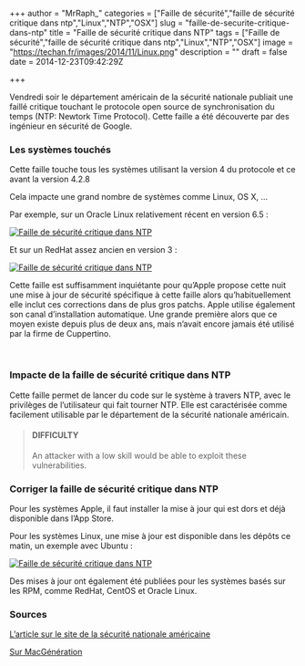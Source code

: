 +++
author = "MrRaph_"
categories = ["Faille de sécurité","faille de sécurité critique dans ntp","Linux","NTP","OSX"]
slug = "faille-de-securite-critique-dans-ntp"
title = "Faille de sécurité critique dans NTP"
tags = ["Faille de sécurité","faille de sécurité critique dans ntp","Linux","NTP","OSX"]
image = "https://techan.fr/images/2014/11/Linux.png"
description = ""
draft = false
date = 2014-12-23T09:42:29Z

+++


Vendredi soir le département américain de la sécurité nationale publiait une faillé critique touchant le protocole open source de synchronisation du temps (NTP: Newtork Time Protocol). Cette faille a été découverte par des ingénieur en sécurité de Google.

### Les systèmes touchés

Cette faille touche tous les systèmes utilisant la version 4 du protocole et ce avant la version 4.2.8  
  
 Cela impacte une grand nombre de systèmes comme Linux, OS X, …

Par exemple, sur un Oracle Linux relativement récent en version 6.5 :

[![Faille de sécurité critique dans NTP](https://techan.fr/images/2014/12/ntp1.png)](https://techan.fr/images/2014/12/ntp1.png)

Et sur un RedHat assez ancien en version 3 :

[![Faille de sécurité critique dans NTP](https://techan.fr/images/2014/12/npt2.png)](https://techan.fr/images/2014/12/npt2.png)

Cette faille est suffisamment inquiétante pour qu’Apple propose cette nuit une mise à jour de sécurité spécifique à cette faille alors qu’habituellement elle inclut ces corrections dans de plus gros patchs. Apple utilise également son canal d’installation automatique. Une grande première alors que ce moyen existe depuis plus de deux ans, mais n’avait encore jamais été utilisé par la firme de Cuppertino.

 

### Impacte de la faille de sécurité critique dans NTP

Cette faille permet de lancer du code sur le système à travers NTP, avec le privilèges de l’utilisateur qui fait tourner NTP. Elle est caractérisée comme facilement utilisable par le département de la sécurité nationale américain.

> #### DIFFICULTY
> 
> An attacker with a low skill would be able to exploit these vulnerabilities.

### Corriger la faille de sécurité critique dans NTP

Pour les systèmes Apple, il faut installer la mise à jour qui est dors et déjà disponible dans l’App Store.

Pour les systèmes Linux, une mise à jour est disponible dans les dépôts ce matin, un exemple avec Ubuntu :

[![Faille de sécurité critique dans NTP](https://techan.fr/images/2014/12/ntp3.png)](https://techan.fr/images/2014/12/ntp3.png)

Des mises à jour ont également été publiées pour les systèmes basés sur les RPM, comme RedHat, CentOS et Oracle Linux.

### Sources

[L’article sur le site de la sécurité nationale américaine](https://ics-cert.us-cert.gov/advisories/ICSA-14-353-01)

[Sur MacGénération](http://www.macg.co/os-x/2014/12/apple-envoie-sa-premiere-mise-jour-de-securite-automatique-86401)


